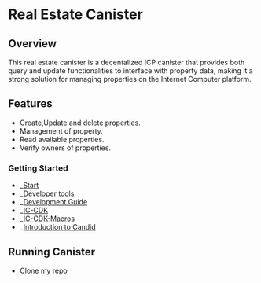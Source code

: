 # Real Estate Canister
## Overview
This real estate canister is a decentalized ICP canister that provides both query and update functionalities to interface with property data, making it a strong solution for managing properties on the Internet Computer platform.

## Features
+ Create,Update and delete properties.
+ Management of property.
+ Read available properties.
+ Verify owners of properties.

### Getting Started
- _[Start](https://internetcomputer.org/docs/current/developer-docs/getting-started/deploy/local)
- _[Developer tools](https://internetcomputer.org/docs/current/developer-docs/getting-started/install)
- _[Development Guide](https://internetcomputer.org/docs/current/developer-docs/backend/rust)
- _[IC-CDK](https://docs.rs/ic-cdk/latest/ic_cdk)
- _[IC-CDK-Macros](https://docs.rs/ic-cdk-macros/latest/ic_cdk_macros)
- _[Introduction to Candid](https://internetcomputer.org/docs/current/developer-docs/backend/candid)

## Running Canister
+ Clone my repo
  
